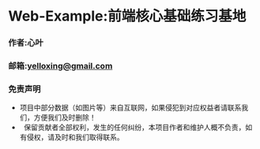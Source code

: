 # Web-Example:前端核心基础练习基地

### 作者:心叶
### 邮箱:yelloxing@gmail.com

### 免责声明
*   项目中部分数据（如图片等）来自互联网，如果侵犯到对应权益者请联系我们，方便我们及时删除！
*   保留贡献者全部权利，发生的任何纠纷，本项目作者和维护人概不负责，如有侵权，请及时和我们取得联系。
